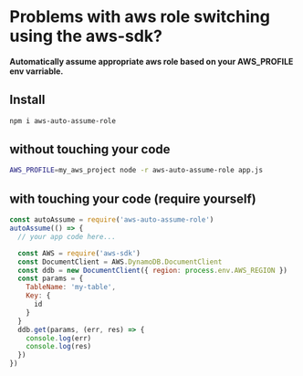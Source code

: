 # Problems with aws role switching using the aws-sdk?

**Automatically assume appropriate aws role based on your AWS_PROFILE env varriable.**

## Install

```bash
npm i aws-auto-assume-role
```

## without touching your code

```bash
AWS_PROFILE=my_aws_project node -r aws-auto-assume-role app.js
```

## with touching your code (require yourself)

```javascript
const autoAssume = require('aws-auto-assume-role')
autoAssume(() => {
  // your app code here...

  const AWS = require('aws-sdk')
  const DocumentClient = AWS.DynamoDB.DocumentClient
  const ddb = new DocumentClient({ region: process.env.AWS_REGION })
  const params = {
    TableName: 'my-table',
    Key: {
      id
    }
  }
  ddb.get(params, (err, res) => {
    console.log(err)
    console.log(res)
  })
})
```
